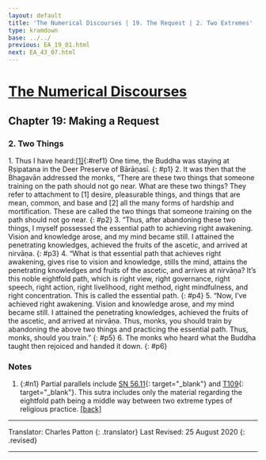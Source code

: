 ```yaml
---
layout: default
title: 'The Numerical Discourses | 19. The Request | 2. Two Extremes'
type: kramdown
base: ../../
previous: EA_19_01.html
next: EA_43_07.html
---
```


# [The Numerical Discourses](../../index.html)
## Chapter 19: Making a Request
### 2. Two Things

1\. Thus I have heard:[\[1\]](#n1){:#ref1} One time, the Buddha was staying at Ṛṣipatana in the Deer Preserve of Bārāṇasī.
{: #p1}
2\. It was then that the Bhagavān addressed the monks, “There are these two things that someone training on the path should not go near. What are these two things? They refer to attachment to [1] desire, pleasurable things, and things that are mean, common, and base and [2] all the many forms of hardship and mortification. These are called the two things that someone training on the path should not go near.
{: #p2}
3\. “Thus, after abandoning these two things, I myself possessed the essential path to achieving right awakening. Vision and knowledge arose, and my mind became still. I attained the penetrating knowledges, achieved the fruits of the ascetic, and arrived at nirvāṇa.
{: #p3}
4\. “What is that essential path that achieves right awakening, gives rise to vision and knowledge, stills the mind, attains the penetrating knowledges and fruits of the ascetic, and arrives at nirvāṇa? It’s this noble eightfold path, which is right view, right governance, right speech, right action, right livelihood, right method, right mindfulness, and right concentration. This is called the essential path.
{: #p4}
5\. “Now, I’ve achieved right awakening. Vision and knowledge arose, and my mind became still. I attained the penetrating knowledges, achieved the fruits of the ascetic, and arrived at nirvāṇa. Thus, monks, you should train by abandoning the above two things and practicing the essential path. Thus, monks, should you train.”
{: #p5}
6\. The monks who heard what the Buddha taught then rejoiced and handed it down.
{: #p6}

### Notes
1. {:#n1} Partial parallels include [SN 56.11](https://suttacentral.net/sn56.11){: target="_blank"} and [T109](https://suttacentral.net/t109){: target="_blank"}. This sutra includes only the material regarding the eightfold path being a middle way between two extreme types of religious practice. [\[back\]](#ref1)

---

Translator: Charles Patton
{: .translator}
Last Revised: 25 August 2020
{: .revised}

---